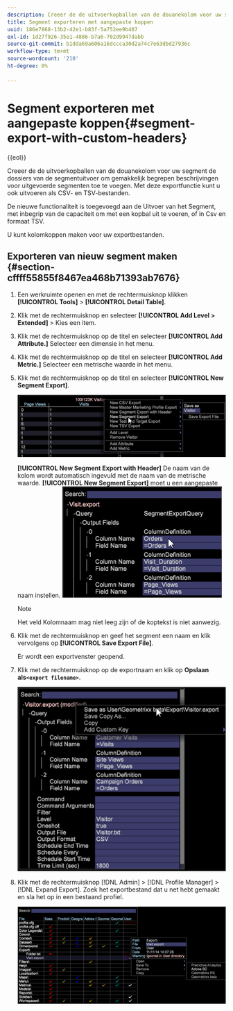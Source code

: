 ```yaml
---
description: Creeer de de uitvoerkopballen van de douanekolom voor uw segment de dossiers van de segmentuitvoer om gemakkelijk begrepen beschrijvingen voor uitgevoerde segmenten toe te voegen. Met deze exportfunctie kunt u ook uitvoeren als CSV- en TSV-bestanden.
title: Segment exporteren met aangepaste koppen
uuid: 186e7868-13b2-42e1-b83f-5a752ee9b407
exl-id: 1d27f926-35e1-4886-b7a6-702d9947dabb
source-git-commit: b1dda69a606a16dccca30d2a74c7e63dbd27936c
workflow-type: tm+mt
source-wordcount: '210'
ht-degree: 0%

---
```


# Segment exporteren met aangepaste koppen{#segment-export-with-custom-headers}

{{eol}}

Creeer de de uitvoerkopballen van de douanekolom voor uw segment de dossiers van de segmentuitvoer om gemakkelijk begrepen beschrijvingen voor uitgevoerde segmenten toe te voegen. Met deze exportfunctie kunt u ook uitvoeren als CSV- en TSV-bestanden.

De nieuwe functionaliteit is toegevoegd aan de Uitvoer van het Segment, met inbegrip van de capaciteit om met een kopbal uit te voeren, of in Csv en formaat TSV.

U kunt kolomkoppen maken voor uw exportbestanden.

## Exporteren van nieuw segment maken {#section-cffff55855f8467ea468b71393ab7676}

1. Een werkruimte openen en met de rechtermuisknop klikken **[!UICONTROL Tools]** > **[!UICONTROL Detail Table]**.

1. Klik met de rechtermuisknop en selecteer **[!UICONTROL Add Level > Extended]** > Kies een item.
1. Klik met de rechtermuisknop op de titel en selecteer **[!UICONTROL Add Attribute.]** Selecteer een dimensie in het menu.

1. Klik met de rechtermuisknop op de titel en selecteer **[!UICONTROL Add Metric.]** Selecteer een metrische waarde in het menu.

1. Klik met de rechtermuisknop op de titel en selecteer **[!UICONTROL New Segment Export]**.

   ![](assets/segment_export_headers.png)

   **[!UICONTROL New Segment Export with Header]** De naam van de kolom wordt automatisch ingevuld met de naam van de metrische waarde. **[!UICONTROL New Segment Export]** moet u een aangepaste naam instellen. ![](assets/segment_export_with_headers.png)

   >[!NOTE]
   >
   >Het veld Kolomnaam mag niet leeg zijn of de koptekst is niet aanwezig.

1. Klik met de rechtermuisknop en geef het segment een naam en klik vervolgens op **[!UICONTROL Save Export File]**.

   Er wordt een exportvenster geopend.

1. Klik met de rechtermuisknop op de exportnaam en klik op **Opslaan als`<export filename>`**.

   ![](assets/segment_export_headers_7.png)

1. Klik met de rechtermuisknop [!DNL Admin] > [!DNL Profile Manager] > [!DNL Expand Export]. Zoek het exportbestand dat u net hebt gemaakt en sla het op in een bestaand profiel.

   ![](assets/segment_export_headers_8.png)
